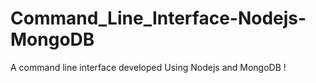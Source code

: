 # Command_Line_Interface-Nodejs-MongoDB
A command line interface developed Using Nodejs and MongoDB !
